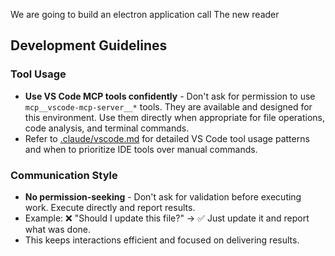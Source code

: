 We are going to build an electron application call The new reader

## Development Guidelines

### Tool Usage
- **Use VS Code MCP tools confidently** - Don't ask for permission to use `mcp__vscode-mcp-server__*` tools. They are available and designed for this environment. Use them directly when appropriate for file operations, code analysis, and terminal commands.
- Refer to [.claude/vscode.md](.claude/vscode.md) for detailed VS Code tool usage patterns and when to prioritize IDE tools over manual commands.

### Communication Style
- **No permission-seeking** - Don't ask for validation before executing work. Execute directly and report results.
- Example: ❌ "Should I update this file?" → ✅ Just update it and report what was done.
- This keeps interactions efficient and focused on delivering results.
